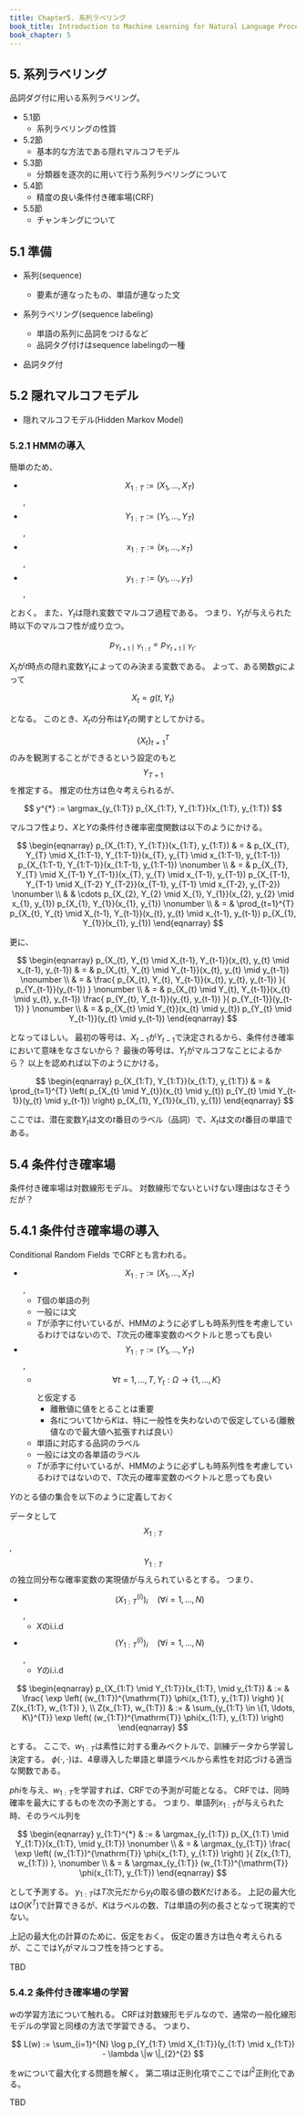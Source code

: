 ```yaml
---
title: Chapter5. 系列ラベリング
book_title: Introduction to Machine Learning for Natural Language Processing
book_chapter: 5
---
```


## 5. 系列ラベリング
品詞ダグ付に用いる系列ラベリング。

* 5.1節
    * 系列ラベリングの性質
* 5.2節
    * 基本的な方法である隠れマルコフモデル
* 5.3節
    * 分類器を逐次的に用いて行う系列ラベリングについて
* 5.4節
    * 精度の良い条件付き確率場(CRF)
* 5.5節
    * チャンキングについて

## 5.1 準備
* 系列(sequence)
    * 要素が連なったもの、単語が連なった文
* 系列ラベリング(sequence labeling)
    * 単語の系列に品詞をつけるなど
    * 品詞タグ付けはsequence labelingの一種

* 品詞タグ付

## 5.2 隠れマルコフモデル
* 隠れマルコフモデル(Hidden Markov Model)

### 5.2.1 HMMの導入
簡単のため、

* $$X_{1:T} := (X_{1}, \ldots, X_{T})$$,
* $$Y_{1:T} := (Y_{1}, \ldots, Y_{T})$$,
* $$x_{1:T} := (x_{1}, \ldots, x_{T})$$,
* $$y_{1:T} := (y_{1}, \ldots, y_{T})$$,

とおく。
また、$Y_{t}$は隠れ変数でマルコフ過程である。
つまり、$Y_{t}$が与えられた時以下のマルコフ性が成り立つ。

$$
    p_{Y_{t+1} \mid Y_{1:t}}
    =
    p_{Y_{t+1} \mid Y_{t}}.
$$

$X_{t}$が$t$時点の隠れ変数$Y_{t}$によってのみ決まる変数である。
よって、ある関数$g$によって

$$
    X_{t}
    =
    g(t, Y_{t})
$$

となる。
このとき、$X_{t}$の分布は$Y_{t}$の関すとしてかける。

$$\{X_{t}\}_{t=1}^{T}$$のみを観測することができるという設定のもと$$Y_{T+1}$$を推定する。
推定の仕方は色々考えられるが、

$$
    y^{*}
    :=
    \argmax_{y_{1:T}}
        p_{X_{1:T}, Y_{1:T}}(x_{1:T}, y_{1:T})
$$

マルコフ性より、$X$と$Y$の条件付き確率密度関数は以下のようにかける。

$$
\begin{eqnarray}
    p_{X_{1:T}, Y_{1:T}}(x_{1:T}, y_{1:T})
    & = &
        p_{X_{T}, Y_{T} \mid X_{1:T-1}, Y_{1:T-1}}(x_{T}, y_{T} \mid x_{1:T-1}, y_{1:T-1})
            p_{X_{1:T-1}, Y_{1:T-1}}(x_{1:T-1}, y_{1:T-1})
    \nonumber
    \\
    & = &
        p_{X_{T}, Y_{T} \mid X_{T-1} Y_{T-1}}(x_{T}, y_{T} \mid x_{T-1}, y_{T-1})
            p_{X_{T-1}, Y_{T-1} \mid X_{T-2} Y_{T-2}}(x_{T-1}, y_{T-1} \mid x_{T-2}, y_{T-2})
    \nonumber
    \\
    & &
        \cdots
            p_{X_{2}, Y_{2} \mid X_{1}, Y_{1}}(x_{2}, y_{2} \mid x_{1}, y_{1})
            p_{X_{1}, Y_{1}}(x_{1}, y_{1})
    \nonumber
    \\
    & = &
        \prod_{t=1}^{T} p_{X_{t}, Y_{t} \mid X_{t-1}, Y_{t-1}}(x_{t}, y_{t} \mid x_{t-1}, y_{t-1})
            p_{X_{1}, Y_{1}}(x_{1}, y_{1})
\end{eqnarray}
$$

更に、

$$
\begin{eqnarray}
    p_{X_{t}, Y_{t} \mid X_{t-1}, Y_{t-1}}(x_{t}, y_{t} \mid x_{t-1}, y_{t-1})
    & = &
        p_{X_{t}, Y_{t} \mid Y_{t-1}}(x_{t}, y_{t} \mid y_{t-1})
    \nonumber
    \\
    & = &
        \frac{
            p_{X_{t}, Y_{t}, Y_{t-1}}(x_{t}, y_{t}, y_{t-1})
        }{
            p_{Y_{t-1}}(y_{t-1})
        }
    \nonumber
    \\
    & = &
        p_{X_{t} \mid Y_{t}, Y_{t-1}}(x_{t} \mid y_{t}, y_{t-1})
            \frac{
                p_{Y_{t}, Y_{t-1}}(y_{t}, y_{t-1})
            }{
                p_{Y_{t-1}}(y_{t-1})
            }
    \nonumber
    \\
    & = &
        p_{X_{t} \mid Y_{t}}(x_{t} \mid y_{t})
        p_{Y_{t} \mid Y_{t-1}}(y_{t} \mid y_{t-1})
\end{eqnarray}
$$

となってほしい。
最初の等号は、$X_{t-1}$が$Y_{t-1}$で決定されるから、条件付き確率において意味をなさないから？
最後の等号は、$Y_{t}$がマルコフなことによるから？
以上を認めれば以下のようにかける。

$$
\begin{eqnarray}
    p_{X_{1:T}, Y_{1:T}}(x_{1:T}, y_{1:T})
    & = &
        \prod_{t=1}^{T}
            \left(
                p_{X_{t} \mid Y_{t}}(x_{t} \mid y_{t})
                p_{Y_{t} \mid Y_{t-1}}(y_{t} \mid y_{t-1})
            \right)
            p_{X_{1}, Y_{1}}(x_{1}, y_{1})
\end{eqnarray}
$$

ここでは、潜在変数$Y_{t}$は文の$t$番目のラベル（品詞）で、$X_{t}$は文の$t$番目の単語である。

## 5.4 条件付き確率場
条件付き確率場は対数線形モデル。
対数線形でないといけない理由はなさそうだが？

## 5.4.1 条件付き確率場の導入
Conditional Random Fields でCRFとも言われる。

* $$X_{1:T} := (X_{1}, \ldots, X_{T})$$,
    * $T$個の単語の列
    * 一般には文
    * $T$が添字に付いているが、HMMのように必ずしも時系列性を考慮しているわけではないので、$T$次元の確率変数のベクトルと思っても良い
* $$Y_{1:T} := (Y_{1}, \ldots, Y_{T})$$,
    * $$\forall t = 1, \ldots, T, Y_{t}:\Omega \rightarrow \{1, \ldots, K\}$$と仮定する
        * 離散値に値をとることは重要
        * 各$t$について1から$K$は、特に一般性を失わないので仮定している(離散値なので最大値へ拡張すれば良い）
    * 単語に対応する品詞のラベル
    * 一般には文の各単語のラベル
    * $T$が添字に付いているが、HMMのように必ずしも時系列性を考慮しているわけではないので、$T$次元の確率変数のベクトルと思っても良い

$Y$のとる値の集合を以下のように定義しておく

データとして$$X_{1:T}$$, $$Y_{1:T}$$の独立同分布な確率変数の実現値が与えられているとする。
つまり、

* $$(X_{1:T}^{(i)})_{i} \quad (\forall i = 1, \ldots, N)$$,
    * $X$のi.i.d
* $$(Y_{1:T}^{(i)})_{i} \quad (\forall i = 1, \ldots, N)$$,
    * $Y$のi.i.d

$$
\begin{eqnarray}
    p_{X_{1:T} \mid Y_{1:T}}(x_{1:T}, \mid y_{1:T})
    & := &
        \frac{
            \exp
            \left(
                (w_{1:T})^{\mathrm{T}}
                \phi(x_{1:T}, y_{1:T})
            \right)
        }{
            Z(x_{1:T}, w_{1:T})
        },
    \\
    Z(x_{1:T}, w_{1:T})
    & := &
        \sum_{y_{1:T} \in \{1, \ldots, K\}^{T}}
            \exp
            \left(
                (w_{1:T})^{\mathrm{T}}
                \phi(x_{1:T}, y_{1:T})
            \right)
\end{eqnarray}
$$

とする。
ここで、$w_{1:T}$は素性に対する重みベクトルで、訓練データから学習し決定する。
$\phi(\cdot, \cdot)$は、4章導入した単語と単語ラベルから素性を対応づける適当な関数である。

$phi$を与え、$w_{1:T}$を学習すれば、CRFでの予測が可能となる。
CRFでは、同時確率を最大にするものを次の予測とする。
つまり、単語列$x_{1:T}$が与えられた時、そのラベル列を

$$
\begin{eqnarray}
    y_{1:T}^{*}
    & := &
        \argmax_{y_{1:T}}
            p_{X_{1:T} \mid Y_{1:T}}(x_{1:T}, \mid y_{1:T})
    \nonumber
    \\
    & = &
        \argmax_{y_{1:T}}
            \frac{
                \exp
                \left(
                    (w_{1:T})^{\mathrm{T}}
                    \phi(x_{1:T}, y_{1:T})
                \right)
            }{
                Z(x_{1:T}, w_{1:T})
            },
    \nonumber
    \\
    & = &
        \argmax_{y_{1:T}}
            (w_{1:T})^{\mathrm{T}}
                \phi(x_{1:T}, y_{1:T})
\end{eqnarray}
$$

として予測する。
$y_{1:T}$は$T$次元だから$y_{t}$の取る値の数$K$だけある。
上記の最大化は$O(K^{T})$で計算できるが、$K$はラベルの数、$T$は単語の列の長さとなって現実的でない。

上記の最大化の計算のために、仮定をおく。
仮定の置き方は色々考えられるが、ここでは$Y_{t}$がマルコフ性を持つとする。

TBD


### 5.4.2 条件付き確率場の学習
$w$の学習方法について触れる。
CRFは対数線形モデルなので、通常の一般化線形モデルの学習と同様の方法で学習できる。
つまり、

$$
    L(w)
    :=
    \sum_{i=1}^{N} 
        \log p_{Y_{1:T} \mid X_{1:T}}(y_{1:T} \mid x_{1:T})
        -
        \lambda \|w \|_{2}^{2}
$$

を$w$について最大化する問題を解く。
第二項は正則化項でここでは$l^{2}$正則化である。

TBD

